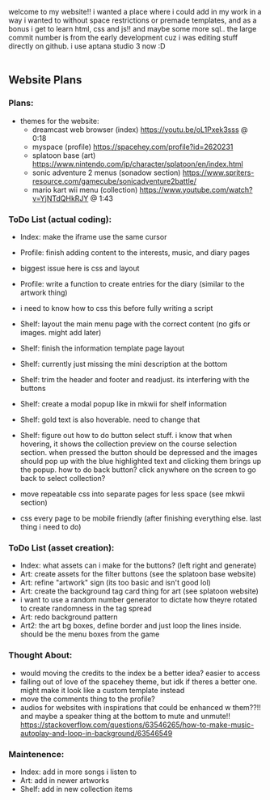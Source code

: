 welcome to my website!! i wanted a place where i could add in my work in a way i wanted to without space restrictions or premade templates, and as a bonus i get to learn html, css and js!! and maybe some more sql..
the large commit number is from the early development cuz i was editing stuff directly on github. i use aptana studio 3 now :D
<br /><br />
## Website Plans
### Plans:
- themes for the website:
  - dreamcast web browser (index) https://youtu.be/oL1Pxek3sss @ 0:18
  - myspace (profile) https://spacehey.com/profile?id=2620231
  - splatoon base (art) https://www.nintendo.com/jp/character/splatoon/en/index.html
  - sonic adventure 2 menus (sonadow section) https://www.spriters-resource.com/gamecube/sonicadventure2battle/
  - mario kart wii menu (collection) https://www.youtube.com/watch?v=YjNTdQHkRJY @ 1:43

### ToDo List (actual coding):
- Index: make the iframe use the same cursor
- Profile: finish adding content to the interests, music, and diary pages
 - biggest issue here is css and layout
- Profile: write a function to create entries for the diary (similar to the artwork thing)
 - i need to know how to css this before fully writing a script
- Shelf: layout the main menu page with the correct content (no gifs or images. might add later)
- Shelf: finish the information template page layout
- Shelf: currently just missing the mini description at the bottom
- Shelf: trim the header and footer and readjust. its interfering with the buttons
- Shelf: create a modal popup like in mkwii for shelf information
- Shelf: gold text is also hoverable. need to change that
- Shelf: figure out how to do button select stuff. i know that when hovering, it shows the collection preview on the course selection section. when pressed the button should be depressed and the images should pop up with the blue highlighted text and clicking them brings up the popup. how to do back button? click anywhere on the screen to go back to select collection?

- move repeatable css into separate pages for less space (see mkwii section)
- css every page to be mobile friendly (after finishing everything else. last thing i need to do)

### ToDo List (asset creation):
- Index: what assets can i make for the buttons? (left right and generate)
- Art: create assets for the filter buttons (see the splatoon base website)
- Art: refine "artwork" sign (its too basic and isn't good lol)
- Art: create the background tag card thing for art (see splatoon website)
 - i want to use a random number generator to dictate how theyre rotated to create randomness in the tag spread
- Art: redo background pattern
- Art2: the art bg boxes, define border and just loop the lines inside. should be the menu boxes from the game

### Thought About:
- would moving the credits to the index be a better idea? easier to access
- falling out of love of the spacehey theme, but idk if theres a better one. might make it look like a custom template instead
- move the comments thing to the profile?
- audios for websites with inspirations that could be enhanced w them??!! and maybe a speaker thing at the bottom to mute and unmute!! https://stackoverflow.com/questions/63546265/how-to-make-music-autoplay-and-loop-in-background/63546549

### Maintenence:
- Index: add in more songs i listen to
- Art: add in newer artworks
- Shelf: add in new collection items
